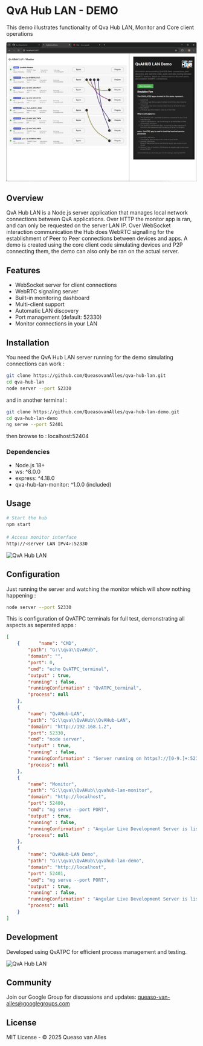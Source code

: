 # QvA Hub LAN - DEMO
This demo illustrates functionality of Qva Hub LAN, Monitor and Core client operations

![QvA Hub LAN](/docs/qvahublandemo.png)

## Overview
QvA Hub LAN is a Node.js server application that manages local network connections between QvA applications. Over HTTP the monitor app is ran, and can only be requested on the server LAN IP.
Over WebSocket interaction communication the Hub does WebRTC signalling for the establishment
of Peer to Peer connections between devices and apps. A demo is created using the core client code
simulating devices and P2P connecting them, the demo can also only be ran on the actual server.

## Features
- WebSocket server for client connections
- WebRTC signaling server
- Built-in monitoring dashboard
- Multi-client support
- Automatic LAN discovery
- Port management (default: 52330)
- Monitor connections in your LAN

## Installation
You need the QvA Hub LAN server running for the demo simulating connections can work :

```bash
git clone https://github.com/QueasovanAlles/qva-hub-lan.git
cd qva-hub-lan
node server --port 52330
```
and in another terminal :
```bash
git clone https://github.com/QueasovanAlles/qva-hub-lan-demo.git
cd qva-hub-lan-demo
ng serve --port 52401
```

then browse to : localhost:52404

### Dependencies
- Node.js 18+
- ws: ^8.0.0
- express: ^4.18.0
- qva-hub-lan-monitor: ^1.0.0 (included)

## Usage
```bash
# Start the hub
npm start

# Access monitor interface
http://<server LAN IPv4>:52330
```

![QvA Hub LAN](/docs/qvahublanmonitor.png)

## Configuration

Just running the server and watching the monitor which will show nothing happening :
```bash
node server --port 52330
```

This is configuration of QvATPC terminals for full test, demonstrating all aspects as seperated apps :
```json
[
	{       "name": "CMD",
		"path": "G:\\qva\\QvAHub",
		"domain": "",
		"port": 0,
		"cmd": "echo QvATPC_terminal",
		"output" : true,
		"running" : false,
		"runningConfirmation" : "QvATPC_terminal",
		"process": null  
	},
	{
		"name": "QvAHub-LAN",
		"path": "G:\\qva\\QvAHub\\QvAHub-LAN",
		"domain": "http://192.168.1.2",
		"port": 52330,
		"cmd": "node server",
		"output" : true,
		"running" : false,
		"runningConfirmation" : "Server running on https?://[0-9.]+:52330",
		"process": null  
	},
	{
		"name": "Monitor",
		"path": "G:\\qva\\QvAHub\\qvahub-lan-monitor",
		"domain": "http://localhost",
		"port": 52400,
		"cmd": "ng serve --port PORT",
		"output" : true,
		"running" : false,
		"runningConfirmation" : "Angular Live Development Server is listening on localhost:52400",
		"process": null  
	},
	{
		"name": "QvAHub-LAN Demo",
		"path": "G:\\qva\\QvAHub\\qvahub-lan-demo",
		"domain": "http://localhost",
		"port": 52401,
		"cmd": "ng serve --port PORT",
		"output" : true,
		"running" : false,
		"runningConfirmation" : "Angular Live Development Server is listening on localhost:52401",
		"process": null  
	}
]
```

## Development
Developed using QvATPC for efficient process management and testing.

![QvA Hub LAN](/docs/qvahublantpc.png)

## Community
Join our Google Group for discussions and updates:
queaso-van-alles@googlegroups.com

## License
MIT License - © 2025 Queaso van Alles